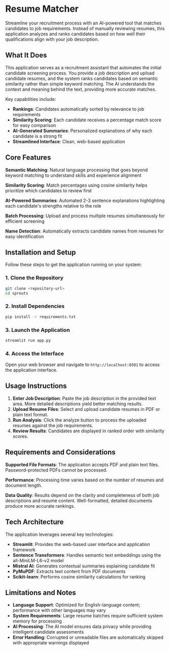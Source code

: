 # Resume Matcher

Streamline your recruitment process with an AI-powered tool that matches candidates to job requirements. Instead of manually reviewing resumes, this application analyzes and ranks candidates based on how well their qualifications align with your job description.

## What It Does

This application serves as a recruitment assistant that automates the initial candidate screening process. You provide a job description and upload candidate resumes, and the system ranks candidates based on semantic similarity rather than simple keyword matching. The AI understands the context and meaning behind the text, providing more accurate matches.

Key capabilities include:
- **Rankings**: Candidates automatically sorted by relevance to job requirements
- **Similarity Scoring**: Each candidate receives a percentage match score for easy comparison
- **AI-Generated Summaries**: Personalized explanations of why each candidate is a strong fit
- **Streamlined Interface**: Clean, web-based application

## Core Features

**Semantic Matching**: Natural language processing that goes beyond keyword matching to understand skills and experience alignment

**Similarity Scoring**: Match percentages using cosine similarity helps prioritize which candidates to review first

**AI-Powered Summaries**: Automated 2-3 sentence explanations highlighting each candidate's strengths relative to the role

**Batch Processing**: Upload and process multiple resumes simultaneously for efficient screening

**Name Detection**: Automatically extracts candidate names from resumes for easy identification  

## Installation and Setup

Follow these steps to get the application running on your system:

### 1. Clone the Repository
```bash
git clone <repository-url>
cd sprouts
```

### 2. Install Dependencies
```bash
pip install -r requirements.txt
```

### 3. Launch the Application
```bash
streamlit run app.py
```

### 4. Access the Interface
Open your web browser and navigate to `http://localhost:8501` to access the application interface.

## Usage Instructions

1. **Enter Job Description**: Paste the job description in the provided text area. More detailed descriptions yield better matching results.
2. **Upload Resume Files**: Select and upload candidate resumes in PDF or plain text format.
3. **Run Analysis**: Click the analyze button to process the uploaded resumes against the job requirements.
4. **Review Results**: Candidates are displayed in ranked order with similarity scores.

## Requirements and Considerations

**Supported File Formats**: The application accepts PDF and plain text files. Password-protected PDFs cannot be processed.

**Performance**: Processing time varies based on the number of resumes and document length.

**Data Quality**: Results depend on the clarity and completeness of both job descriptions and resume content. Well-formatted, detailed documents produce more accurate rankings.

## Tech Architecture

The application leverages several key technologies:

- **Streamlit**: Provides the web-based user interface and application framework
- **Sentence Transformers**: Handles semantic text embeddings using the all-MiniLM-L6-v2 model
- **Mistral AI**: Generates contextual summaries explaining candidate fit
- **PyMuPDF**: Extracts text content from PDF documents
- **Scikit-learn**: Performs cosine similarity calculations for ranking

## Limitations and Notes

- **Language Support**: Optimized for English-language content; performance with other languages may vary
- **System Requirements**: Large resume batches require sufficient system memory for processing
- **AI Processing**: The AI model ensures data privacy while providing intelligent candidate assessments
- **Error Handling**: Corrupted or unreadable files are automatically skipped with appropriate warnings displayed